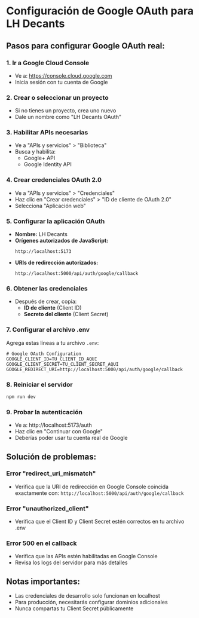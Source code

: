 # Configuración de Google OAuth para LH Decants

## Pasos para configurar Google OAuth real:

### 1. Ir a Google Cloud Console
- Ve a: https://console.cloud.google.com
- Inicia sesión con tu cuenta de Google

### 2. Crear o seleccionar un proyecto
- Si no tienes un proyecto, crea uno nuevo
- Dale un nombre como "LH Decants OAuth"

### 3. Habilitar APIs necesarias
- Ve a "APIs y servicios" > "Biblioteca"
- Busca y habilita:
  - Google+ API
  - Google Identity API

### 4. Crear credenciales OAuth 2.0
- Ve a "APIs y servicios" > "Credenciales"
- Haz clic en "Crear credenciales" > "ID de cliente de OAuth 2.0"
- Selecciona "Aplicación web"

### 5. Configurar la aplicación OAuth
- **Nombre:** LH Decants
- **Orígenes autorizados de JavaScript:**
  ```
  http://localhost:5173
  ```
- **URIs de redirección autorizados:**
  ```
  http://localhost:5000/api/auth/google/callback
  ```

### 6. Obtener las credenciales
- Después de crear, copia:
  - **ID de cliente** (Client ID)
  - **Secreto del cliente** (Client Secret)

### 7. Configurar el archivo .env
Agrega estas líneas a tu archivo `.env`:

```env
# Google OAuth Configuration
GOOGLE_CLIENT_ID=TU_CLIENT_ID_AQUI
GOOGLE_CLIENT_SECRET=TU_CLIENT_SECRET_AQUI
GOOGLE_REDIRECT_URI=http://localhost:5000/api/auth/google/callback
```

### 8. Reiniciar el servidor
```bash
npm run dev
```

### 9. Probar la autenticación
- Ve a: http://localhost:5173/auth
- Haz clic en "Continuar con Google"
- Deberías poder usar tu cuenta real de Google

## Solución de problemas:

### Error "redirect_uri_mismatch"
- Verifica que la URI de redirección en Google Console coincida exactamente con: `http://localhost:5000/api/auth/google/callback`

### Error "unauthorized_client"
- Verifica que el Client ID y Client Secret estén correctos en tu archivo .env

### Error 500 en el callback
- Verifica que las APIs estén habilitadas en Google Console
- Revisa los logs del servidor para más detalles

## Notas importantes:
- Las credenciales de desarrollo solo funcionan en localhost
- Para producción, necesitarás configurar dominios adicionales
- Nunca compartas tu Client Secret públicamente 